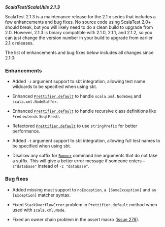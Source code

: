 ***ScalaTest/ScalaUtils 2.1.3***

ScalaTest 2.1.3 is a maintenance release for the 2.1.x series that includes a few enhancements and bug fixes. No source code using ScalaTest 2.0+ should break, but you will likely need to do a clean build to upgrade from 2.0. However, 2.1.3 is binary compatible with 2.1.0, 2.1.1, and 2.1.2, so you can just change the version number in your build to upgrade from earlier 2.1.x releases.

The list of enhancements and bug fixes below includes all changes since 2.1.0:

### Enhancements

* Added `-z` argument support to sbt integration, allowing test name wildcards to be specified when using sbt.

* Enhanced [`Prettifier.default`](http://doc.scalatest.org/2.1.3/index.html#org.scalautils.Prettifier$) to handle `scala.xml.NodeSeq` and `scala.xml.NodeBuffer`.

* Enhanced [`Prettifier.default`](http://doc.scalatest.org/2.1.3/index.html#org.scalautils.Prettifier$) to handle recursive class definitions like `Fred` `extends` `Seq[Fred]`.

* Refactored [`Prettifier.default`](http://doc.scalatest.org/2.1.3/index.html#org.scalautils.Prettifier$) to use `stringPrefix` for better performance.

* Added `-t` argument support to sbt integration, allowing full test names to be specified when using sbt.

* Disallow any suffix for [`Runner`](http://doc.scalatest.org/2.1.3/index.html#org.scalatest.tools.Runner$) command line arguments that do not take a suffix. This will give a better error message if someone enters `-z"database"` instead of `-z "database"`.

### Bug fixes

* Added missing must support to `noException`, `a [SomeException]` and `an [Exception]` matcher syntax.

* Fixed `StackOverflowError` problem in `Prettifier.default` method when used with `scala.xml.Node`.

* Fixed an owner chain problem in the assert macro ([issue 276](https://github.com/scalatest/scalatest/issues/276)).


